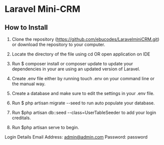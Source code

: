 # Laravel Mini-CRM

## How to Install

1. Clone the repository (<https://github.com/ebucodes/LaravelminiCRM.git>) or download the repository to your computer.

2. Locate the directory of the file using cd OR open application on IDE

3. Run $ composer install or composer update to update your dependencies in your are using an updated version of Laravel.

4. Create .env file either by running touch .env on your command line or the manual way.

5. Create a database and make sure to edit the settings in your .env file.

6. Run $ php artisan migrate --seed to run auto populate your database.

7. Run $php artisan db::seed --class=UserTableSeeder to add your login creditals.

8. Run $php artisan serve to begin.

Login Details
Email Address: admin@admin.com
Password: password
